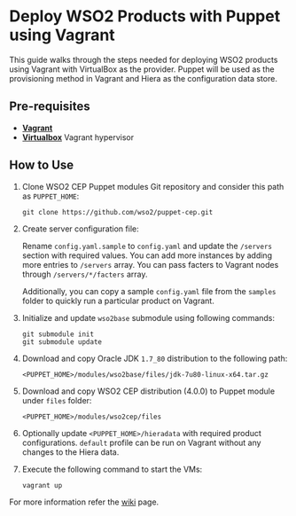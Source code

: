 # Deploy WSO2 Products with Puppet using Vagrant

This guide walks through the steps needed for deploying WSO2 products using Vagrant with VirtualBox as the provider.
Puppet will be used as the provisioning method in Vagrant and Hiera as the configuration data store.


## Pre-requisites

 * **[Vagrant](https://www.vagrantup.com)**
 * **[Virtualbox](https://www.virtualbox.org)** Vagrant hypervisor


## How to Use

1. Clone WSO2 CEP Puppet modules Git repository and consider this path as `PUPPET_HOME`:

    ````
    git clone https://github.com/wso2/puppet-cep.git
    ````

2. Create server configuration file:

    Rename `config.yaml.sample` to `config.yaml` and update the `/servers` section with required values. You can add more instances by adding more entries to `/servers` array. You can pass facters to Vagrant nodes through `/servers/*/facters` array.

    Additionally, you can copy a sample `config.yaml` file from the `samples` folder to quickly run a particular product on Vagrant.

3. Initialize and update `wso2base` submodule using following commands:

    ````
    git submodule init
    git submodule update
    ````
   
4. Download and copy Oracle JDK `1.7_80` distribution to the following path:

    ````
    <PUPPET_HOME>/modules/wso2base/files/jdk-7u80-linux-x64.tar.gz
    ````

5. Download and copy WSO2 CEP distribution (4.0.0) to Puppet module under `files` folder:

    ````
    <PUPPET_HOME>/modules/wso2cep/files
    ````

5. Optionally update `<PUPPET_HOME>/hieradata` with required product configurations. `default` profile can be run on Vagrant without any changes to the Hiera data.

7. Execute the following command to start the VMs:

    ````
    vagrant up
    ````

For more information refer the [wiki](https://github.com/wso2/puppet-base/wiki) page.
